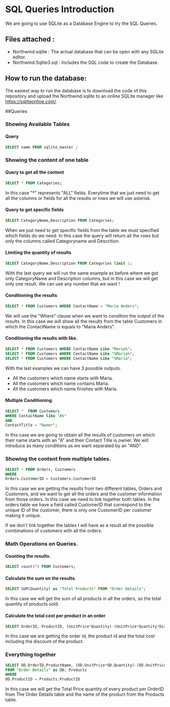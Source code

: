 # SQL Queries Introduction

We are going to use SQLite as a Database Engine to try the SQL Queries.

## Files attached :
* Northwind.sqlite : The actual database that can be open with any SQLite editor.
* Northwind.Sqlite3.sql : Includes the SQL code to create the Database.

## How to run the database:
The easiest way to run the database is to download the code of this repository and upload the Northwind.sqlite to an online SQLite manager like https://sqliteonline.com/.


##Queries

### Showing Available Tables


#### Query
```sql
SELECT name FROM sqlite_master ;
```


### Showing the content of one table

#### Query to get all the content
```sql
SELECT * FROM Categories;
```

In this case "\*" represents "ALL" fields. Everytime that we just need to get all the columns or fields for all the results or rows we will use asterisk.

#### Query to get specific fields

```sql
SELECT CategoryName,Description FROM Categories;
```

When we just need to get specific fields from the table we must specified which fields do we need. In this case the query will return all the rows but only the columns called Categoryname and Descrition.


#### Limiting the quantity of results

```sql
SELECT CategoryName,Description FROM Categories limit 1;
```

With the last query we will run the same example as before where we got only CategoryName and Description columns, but in this case we will get only one result. We can use any number that we want !

#### Conditioning the results
```sql
SELECT * FROM Customers WHERE ContactName = "Maria Anders";
```
We will use the "Where" clause when we want to condition the output of the results. In this case we will show all the results from the table Customers in which the ContactName is equals to "Maria Anders".

#### Conditioning the results with like.
```sql
SELECT * FROM Customers WHERE ContactName Like "Maria%";
SELECT * FROM Customers WHERE ContactName Like "%Maria%";
SELECT * FROM Customers WHERE ContactName Like "%Maria";
```

With the last examples we can have 3 possible outputs.
* All the customers which name starts with Maria.
* All the customers which name contains Maria.
* All the customers which name finishes with Maria.

#### Multiple Conditioning.

```sql
SELECT *  FROM Customers
WHERE ContactName like "A%"
AND
ContactTitle = "Owner";
```
In this case we are going to obtain all the results of customers on which their name starts with an "A" and their Contact Title is owner. We will introduce as many conditions as we want separated by an "AND".

###  Showing the content from multiple tables.
```sql
SELECT * FROM Orders, Customers
WHERE
Orders.CustomerID = Customers.CustomerID
```

In this case we are getting the results from two different tables, Orders and Customers, and we want to get all the orders and the customer information from those orders. In this case we need to link together both tables. In the orders table we have a field called CustomerID that correspond to the unique ID of the customer, there is only one CustomerID per customer making it unique.

If we don't link together the tables I will have as a result all the possible combinations of customers with all the orders.

### Math Operations on Queries.
#### Counting the results.

```sql
SELECT count(*) FROM Customers;
```




#### Calculate the sum on the results.

```sql
SELECT SUM(Quantity) as "Total Products" FROM "Order Details";
```
In this case we will get the sum of all products in all the orders, so the total quantity of products sold.

#### Calculate the total cost per product in an order
```sql
SELECT OrderID, ProductID, (UnitPrice*Quantity)-(UnitPrice*Quantity*Discount) as ProductTotal FROM "Order Details";
```

In this case we are getting the order id, the product id and the total cost including the discount of the product.


### Everything together

```sql
SELECT OD.OrderID,ProductName, (OD.UnitPrice*OD.Quantity)-(OD.UnitPrice*OD.Quantity*OD.Discount) as ProductTotal
FROM "Order Details" as OD, Products
WHERE
OD.ProductID = Products.ProductID
```

In this case we will get the Total Price quantity of every product per OrderID from The Order Details table and the name of the product from the Products table.
